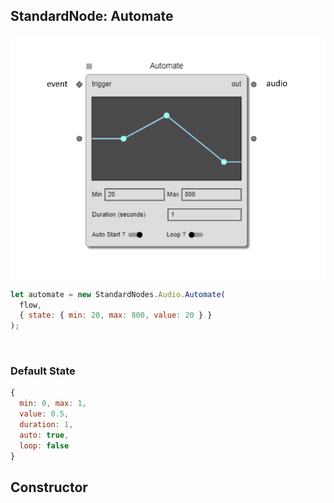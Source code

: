 ## StandardNode: Automate

<img class="zoomable" alt="Automate standard node" src="/images/standard-nodes/audio/automate.png" />

<Hierarchy :extend="{name: 'Node', link: '../../api/classes/node.html'}" />
<br/>

```js
let automate = new StandardNodes.Audio.Automate(
  flow,
  { state: { min: 20, max: 800, value: 20 } }
);
```

<br/>

### Default State

```js
{
  min: 0, max: 1,
  value: 0.5,
  duration: 1,
  auto: true,
  loop: false
}
```

## Constructor

<Method type="method">
  <template v-slot:signature>
    new Automate(<strong>flow: </strong><em><Ref to="../../api/classes/flow">Flow</Ref></em>,
    <strong>options?: </strong><em><Ref to="../../api/interfaces/node-creator-options">NodeCreatorOptions</Ref></em>,
    <strong>envelope?: </strong><em><Ref to="../../api/classes/vector">Vector</Ref>[]</em>):
    <em><Ref to="#standardnode-automate">Automate</Ref></em>
  </template>
  <template v-slot:params>
    <Param name="flow">
      <em><Ref to="../../api/classes/flow">Flow</Ref></em>
    </Param>
    <Param name="options?">
      <em><Ref to="../../api/interfaces/node-creator-options">NodeCreatorOptions</Ref></em>
      <template v-slot:default-value>
        <em>{}</em>
      </template>
    </Param>
    <Param name="envelope?">
      <em><Ref to="../../api/classes/vector">Vector</Ref>[]</em>
      <template v-slot:default-value>
        <em>[new Vector(.2, .5), new Vector(.5, .8), new Vector(.9, .2)]</em>
      </template>
    </Param>
  </template>
</Method>

<script setup>
import Method from "../../../../../components/api/Method.vue";
import Param from "../../../../../components/api/Param.vue";
import Ref from "../../../../../components/api/Ref.vue";
import Hierarchy from "../../../../../components/api/Hierarchy.vue";
</script>
